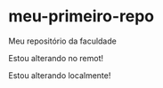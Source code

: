# meu-primeiro-repo
Meu repositório da faculdade

Estou alterando no remot!

Estou alterando localmente!